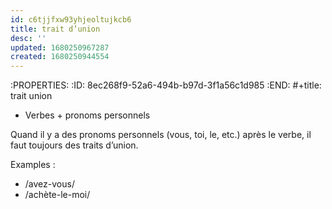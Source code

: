 ```yaml
---
id: c6tjjfxw93yhjeoltujkcb6
title: trait d’union
desc: ''
updated: 1680250967287
created: 1680250944554
---
```


:PROPERTIES:
:ID:       8ec268f9-52a6-494b-b97d-3f1a56c1d985
:END:
#+title: trait union

* Verbes + pronoms personnels

Quand il y a des pronoms personnels (vous, toi, le, etc.) après le verbe, il faut toujours des traits d’union.

Examples :

- /avez-vous/
- /achète-le-moi/